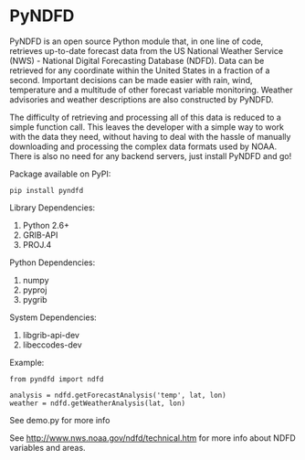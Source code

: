 PyNDFD
====

PyNDFD is an open source Python module that, in one line of code, retrieves up-to-date forecast data from the US National Weather Service (NWS) - National Digital Forecasting Database (NDFD). Data can be retrieved for any coordinate within the United States in a fraction of a second. Important decisions can be made easier with rain, wind, temperature and a multitude of other forecast variable monitoring. Weather advisories and weather descriptions are also constructed by PyNDFD.

The difficulty of retrieving and processing all of this data is reduced to a simple function call. This leaves the developer with a simple way to work with the data they need, without having to deal with the hassle of manually downloading and processing the complex data formats used by NOAA. There is also no need for any backend servers, just install PyNDFD and go!

Package available on PyPI:

    pip install pyndfd

Library Dependencies:

1. Python 2.6+
2. GRIB-API
3. PROJ.4

Python Dependencies:

1. numpy
2. pyproj
3. pygrib

System Dependencies:

1. libgrib-api-dev
2. libeccodes-dev

Example:

    from pyndfd import ndfd

    analysis = ndfd.getForecastAnalysis('temp', lat, lon)
    weather = ndfd.getWeatherAnalysis(lat, lon)

See demo.py for more info

See http://www.nws.noaa.gov/ndfd/technical.htm for more info about NDFD variables and areas.
